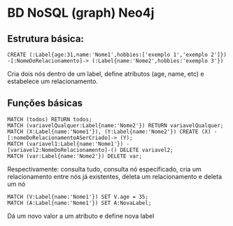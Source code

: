 # BD NoSQL (graph) Neo4j
## Estrutura básica:
~~~
CREATE (:Label{age:31,name:'Nome1',hobbies:['exemplo 1','exemplo 2']}) -[:NomeDoRelacionamento]-> (:Label{name:'Nome2',hobbies:'exemplo 3'})
~~~
Cria dois nós dentro de um label, define atributos (age, name, etc) e estabelece um relacionamento.

## Funções básicas
~~~
MATCH (todos) RETURN todos;
MATCH (variavelQualquer:Label{name:'Nome2'}) RETURN variavelQualquer;
MATCH (X:Label{name:'Nome1'}), (Y:Label{name:'Nome2'}) CREATE (X) -[:nomeDoRelacionamentoASerCriado]-> (Y);
MATCH (variavel1:Label{name:'Nome1'}) -[variavel2:NomeDoRelacionamento]-() DELETE variavel2;
MATCH (var:Label{name:'Nome2'}) DELETE var;
~~~
Respectivamente: consulta tudo, consulta nó especificado, cria um relacionamento entre nós já existentes, deleta um relacionamento e deleta um nó

~~~
MATCH (V:Label{name:'Nome1'}) SET V.age = 35;
MATCH (A:Label{name:'Nome1'}) SET A:NovaLabel;
~~~
Dá um novo valor a um atributo e define nova label
